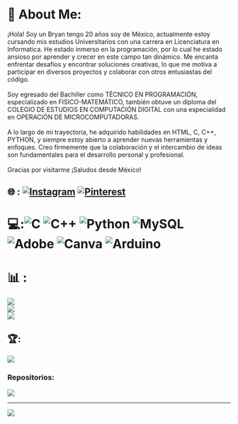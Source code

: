 # 💫 About Me:
¡Hola! Soy un Bryan tengo 20 años soy de México, actualmente estoy cursando mis estudios Universitarios con una carrera en Licenciatura en Informatica. He estado inmerso en la programación, por lo cual he estado ansioso por aprender y crecer en este campo tan dinámico. Me encanta enfrentar desafíos y encontrar soluciones creativas, lo que me motiva a participar en diversos proyectos y colaborar con otros entusiastas del código.<br><br>Soy egresado del Bachiller como TÉCNICO EN PROGRAMACIÓN, especializado en FISICO-MATEMÁTICO, también obtuve un diploma del COLEGIO DE ESTUDIOS EN COMPUTACIÓN DIGITAL con una especialidad en OPERACIÓN DE MICROCOMPUTADORAS.<br><br>A lo largo de mi trayectoria, he adquirido habilidades en HTML, C, C++, PYTHON,  y siempre estoy abierto a aprender nuevas herramientas y enfoques. Creo firmemente que la colaboración y el intercambio de ideas son fundamentales para el desarrollo personal y profesional.<br><br>Gracias por visitarme ¡Saludos desde México!


## 🌐 : [![Instagram](https://img.shields.io/badge/Instagram-%23E4405F.svg?logo=Instagram&logoColor=white)](https://instagram.com/ryan_gtap14) [![Pinterest](https://img.shields.io/badge/Pinterest-%23E60023.svg?logo=Pinterest&logoColor=white)](https://pinterest.com/bryangt2004) 

# 💻:![C](https://img.shields.io/badge/c-%2300599C.svg?style=for-the-badge&logo=c&logoColor=white) ![C++](https://img.shields.io/badge/c++-%2300599C.svg?style=for-the-badge&logo=c%2B%2B&logoColor=white) ![Python](https://img.shields.io/badge/python-3670A0?style=for-the-badge&logo=python&logoColor=ffdd54) ![MySQL](https://img.shields.io/badge/mysql-4479A1.svg?style=for-the-badge&logo=mysql&logoColor=white) ![Adobe](https://img.shields.io/badge/adobe-%23FF0000.svg?style=for-the-badge&logo=adobe&logoColor=white) ![Canva](https://img.shields.io/badge/Canva-%2300C4CC.svg?style=for-the-badge&logo=Canva&logoColor=white) ![Arduino](https://img.shields.io/badge/-Arduino-00979D?style=for-the-badge&logo=Arduino&logoColor=white)
# 📊 :
![](https://github-readme-stats.vercel.app/api?username=Bryan-Gracida-Tapia&theme=dark&hide_border=false&include_all_commits=false&count_private=false)<br/>
![](https://github-readme-streak-stats.herokuapp.com/?user=Bryan-Gracida-Tapia&theme=dark&hide_border=false)<br/>
![](https://github-readme-stats.vercel.app/api/top-langs/?username=Bryan-Gracida-Tapia&theme=dark&hide_border=false&include_all_commits=false&count_private=false&layout=compact)

## 🏆:
![](https://github-profile-trophy.vercel.app/?username=Bryan-Gracida-Tapia&theme=onedark&no-frame=false&no-bg=true&margin-w=4)

### Repositorios:
![](https://github-contributor-stats.vercel.app/api?username=Bryan-Gracida-Tapia&limit=5&theme=dark&combine_all_yearly_contributions=true)

---
[![](https://visitcount.itsvg.in/api?id=Bryan-Gracida-Tapia&icon=0&color=0)](https://visitcount.itsvg.in)

<!-- Proudly created with GPRM ( https://gprm.itsvg.in ) -->
